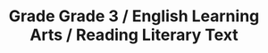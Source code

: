---
title: "Grade Grade 3 / English Learning Arts / Reading Literary Text"
subject: "ela"
grade: "3"
area: "rlt"
next_steps:
  - instructions: "Ask your student to read different stories by the same author and compare and contrast the characters, events, and ideas. Have your student retell the stories and explain the characters’ points of view. Ask questions about the stories and direct your student to support the answers with details from the texts. "
  - instructions: "Ask your student to read about a topic and then write a short essay that shares an opinion or explains information about the topic. The writing should be well-organized and include details, facts, linking words, an introduction, and a conclusion. Ask your student to revise and edit the essay. "
  - instructions: "Ask your student to read several texts about a topic and to compare and contrast the ideas, organization, and points of view. Ask your student to determine the evidence that supports each author’s ideas and how charts, pictures, or diagrams supplement the information."
---